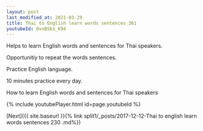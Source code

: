 ```yaml
---
layout: post
last_modified_at: 2021-03-29
title: Thai to English learn words sentences 361 
youtubeId: 0vnB5b1_K94
---
```

 
 
Helps to learn English words and sentences for Thai speakers.

Opportunitiy to repeat the words sentences. 

Practice English language. 
 
10 minutes practice every day. 
 
How to learn English words and sentences for Thai speakers 
 
{% include youtubePlayer.html id=page.youtubeId %}
 
 
[Next]({{ site.baseurl }}{% link  split1/_posts/2017-12-12-Thai to english learn words sentences 230 .md%})
 
